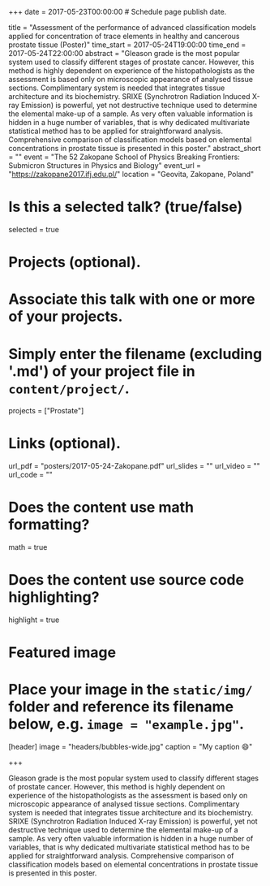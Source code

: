 +++
date = 2017-05-23T00:00:00  # Schedule page publish date.

title = "Assessment of the performance of advanced classification models applied for concentration of trace elements in healthy and cancerous prostate tissue (Poster)"
time_start = 2017-05-24T19:00:00
time_end = 2017-05-24T22:00:00
abstract = "Gleason grade is the most popular system used to classify different stages of prostate cancer. 
However, this method is highly dependent on experience of the histopathologists as the assessment is based only
on microscopic appearance of analysed tissue sections. Complimentary system is needed that integrates tissue architecture
and its biochemistry. SRIXE (Synchrotron Radiation Induced X-ray Emission) is powerful, yet not destructive technique used 
to determine the elemental make-up of a sample. As very often valuable information is hidden in a huge number of variables,
that is why dedicated multivariate statistical method has to be applied for straightforward analysis. Comprehensive comparison
of classification models based on elemental concentrations in prostate tissue is presented in this poster."
abstract_short = ""
event = "The 52 Zakopane School of Physics Breaking Frontiers: Submicron Structures in Physics and Biology"
event_url = "https://zakopane2017.ifj.edu.pl/"
location = "Geovita, Zakopane, Poland"

# Is this a selected talk? (true/false)
selected = true

# Projects (optional).
#   Associate this talk with one or more of your projects.
#   Simply enter the filename (excluding '.md') of your project file in `content/project/`.
projects = ["Prostate"]

# Links (optional).
url_pdf = "posters/2017-05-24-Zakopane.pdf"
url_slides = ""
url_video = ""
url_code = ""

# Does the content use math formatting?
math = true

# Does the content use source code highlighting?
highlight = true

# Featured image
# Place your image in the `static/img/` folder and reference its filename below, e.g. `image = "example.jpg"`.
[header]
image = "headers/bubbles-wide.jpg"
caption = "My caption :smile:"

+++

Gleason grade is the most popular system used to classify different stages of prostate cancer. 
However, this method is highly dependent on experience of the histopathologists as the assessment is based only
on microscopic appearance of analysed tissue sections. Complimentary system is needed that integrates tissue architecture
and its biochemistry. SRIXE (Synchrotron Radiation Induced X-ray Emission) is powerful, yet not destructive technique used 
to determine the elemental make-up of a sample. As very often valuable information is hidden in a huge number of variables,
that is why dedicated multivariate statistical method has to be applied for straightforward analysis. Comprehensive comparison
of classification models based on elemental concentrations in prostate tissue is presented in this poster.
